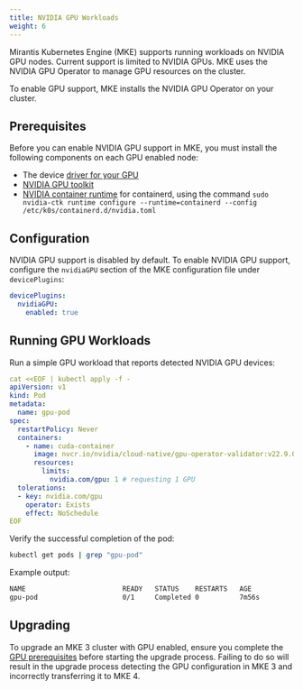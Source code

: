 ```yaml
---
title: NVIDIA GPU Workloads
weight: 6
---
```


Mirantis Kubernetes Engine (MKE) supports running workloads on NVIDIA GPU nodes.
Current support is limited to NVIDIA GPUs. MKE uses the NVIDIA GPU Operator
to manage GPU resources on the cluster.

To enable GPU support, MKE installs the NVIDIA GPU Operator on your cluster.

## Prerequisites

Before you can enable NVIDIA GPU support in MKE, you must install the following components on each GPU enabled node:

- The device [driver for your GPU](https://www.nvidia.com/en-us/drivers/)
- [NVIDIA GPU toolkit](https://docs.nvidia.com/datacenter/cloud-native/container-toolkit/latest/install-guide.html)
- [NVIDIA container runtime](https://docs.nvidia.com/datacenter/cloud-native/container-toolkit/latest/install-guide.html#configuring-containerd-for-kubernetes) for containerd, using the command `sudo nvidia-ctk runtime configure --runtime=containerd --config /etc/k0s/containerd.d/nvidia.toml`

## Configuration

NVIDIA GPU support is disabled by default. To enable NVIDIA GPU support, configure
the `nvidiaGPU` section of the MKE configuration file under `devicePlugins`:

```yaml
devicePlugins:
  nvidiaGPU:
    enabled: true
```

## Running GPU Workloads

Run a simple GPU workload that reports detected NVIDIA GPU devices:

```yaml
cat <<EOF | kubectl apply -f -
apiVersion: v1
kind: Pod
metadata:
  name: gpu-pod
spec:
  restartPolicy: Never
  containers:
    - name: cuda-container
      image: nvcr.io/nvidia/cloud-native/gpu-operator-validator:v22.9.0
      resources:
        limits:
          nvidia.com/gpu: 1 # requesting 1 GPU
  tolerations:
  - key: nvidia.com/gpu
    operator: Exists
    effect: NoSchedule
EOF
```

Verify the successful completion of the pod:

```bash
kubectl get pods | grep "gpu-pod"
```

Example output:

```bash
NAME                        READY   STATUS    RESTARTS   AGE
gpu-pod                     0/1     Completed 0          7m56s
```

## Upgrading

To upgrade an MKE 3 cluster with GPU enabled,
ensure you complete the [GPU prerequisites](/docs/operations/gpu/#prerequisites) before
starting the upgrade process. Failing to do so will result in the upgrade process detecting
the GPU configuration in MKE 3 and incorrectly transferring it to MKE 4.
